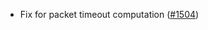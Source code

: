 *   Fix for packet timeout computation
    ([#1504](https://github.com/informalsystems/ibc-rs/issues/1504))

